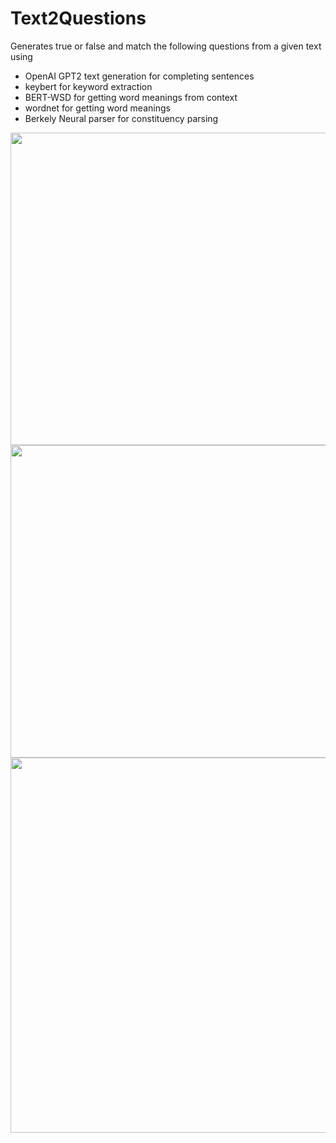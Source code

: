 # Text2Questions

Generates true or false and match the following questions from a given text using
* OpenAI GPT2 text generation for completing sentences
* keybert for keyword extraction
* BERT-WSD for getting word meanings from context
* wordnet for getting word meanings
* Berkely Neural parser for constituency parsing

<img src="https://github.com/mit-riya/Text2Questions/assets/95142933/33d49946-25f0-4a1f-a5d3-a606dd9dbb76" width="1250" height="500">


<img src="https://github.com/mit-riya/Text2Questions/assets/95142933/f7ce7fb2-dc33-4c99-abc0-827d2fd08c79" width="1250" height="500">


<img src="https://github.com/mit-riya/Text2Questions/assets/95142933/eb25664c-5c1a-4cd9-b3ba-beed5f860e0a" width="650" height="600">

